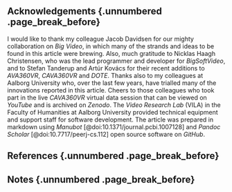 ## Acknowledgements {.unnumbered .page_break_before}

I would like to thank my colleague Jacob Davidsen for our mighty collaboration on *Big Video*, in which many of the strands and ideas to be found in this article were brewing.
Also, much gratitude to Nicklas Haagh Christensen, who was the lead programmer and developer for *BigSoftVideo*, and to Stefan Tanderup and Artúr Kovács for their recent additions to *AVA360VR*, *CAVA360VR* and *DOTE*.
Thanks also to my colleagues at Aalborg University who, over the last few years, have trialled many of the innovations reported in this article.
Cheers to those colleagues who took part in the live *CAVA360VR* virtual data session that can be viewed on *YouTube* and is archived on *Zenodo*.
The *Video Research Lab* (VILA) in the Faculty of Humanities at Aalborg University provided technical equipment and support staff for software development.
The article was prepared in markdown using *Manubot* [@doi:10.1371/journal.pcbi.1007128] and *Pandoc Scholar* [@doi:10.7717/peerj-cs.112] open source software on *GitHub*.

## References {.unnumbered .page_break_before} 

<!-- Explicitly insert bibliography here -->
<div id="refs"></div>

## Notes {.unnumbered .page_break_before}
